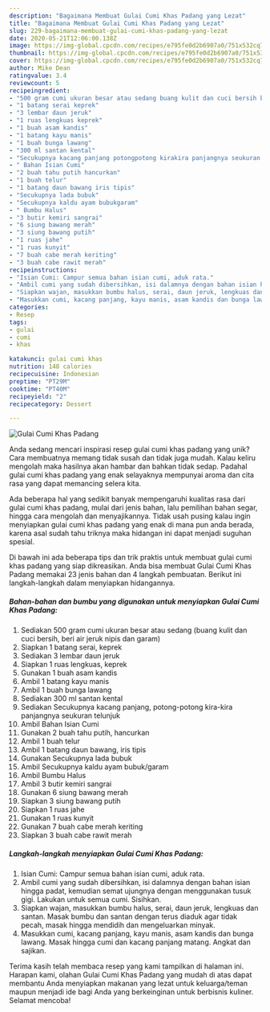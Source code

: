 ```yaml
---
description: "Bagaimana Membuat Gulai Cumi Khas Padang yang Lezat"
title: "Bagaimana Membuat Gulai Cumi Khas Padang yang Lezat"
slug: 229-bagaimana-membuat-gulai-cumi-khas-padang-yang-lezat
date: 2020-05-21T12:06:00.138Z
image: https://img-global.cpcdn.com/recipes/e795fe0d2b6907a0/751x532cq70/gulai-cumi-khas-padang-foto-resep-utama.jpg
thumbnail: https://img-global.cpcdn.com/recipes/e795fe0d2b6907a0/751x532cq70/gulai-cumi-khas-padang-foto-resep-utama.jpg
cover: https://img-global.cpcdn.com/recipes/e795fe0d2b6907a0/751x532cq70/gulai-cumi-khas-padang-foto-resep-utama.jpg
author: Mike Dean
ratingvalue: 3.4
reviewcount: 5
recipeingredient:
- "500 gram cumi ukuran besar atau sedang buang kulit dan cuci bersih beri air jeruk nipis dan garam"
- "1 batang serai keprek"
- "3 lembar daun jeruk"
- "1 ruas lengkuas keprek"
- "1 buah asam kandis"
- "1 batang kayu manis"
- "1 buah bunga lawang"
- "300 ml santan kental"
- "Secukupnya kacang panjang potongpotong kirakira panjangnya seukuran telunjuk"
- " Bahan Isian Cumi"
- "2 buah tahu putih hancurkan"
- "1 buah telur"
- "1 batang daun bawang iris tipis"
- "Secukupnya lada bubuk"
- "Secukupnya kaldu ayam bubukgaram"
- " Bumbu Halus"
- "3 butir kemiri sangrai"
- "6 siung bawang merah"
- "3 siung bawang putih"
- "1 ruas jahe"
- "1 ruas kunyit"
- "7 buah cabe merah keriting"
- "3 buah cabe rawit merah"
recipeinstructions:
- "Isian Cumi: Campur semua bahan isian cumi, aduk rata."
- "Ambil cumi yang sudah dibersihkan, isi dalamnya dengan bahan isian hingga padat, kemudian semat ujungnya dengan menggunakan tusuk gigi. Lakukan untuk semua cumi. Sisihkan."
- "Siapkan wajan, masukkan bumbu halus, serai, daun jeruk, lengkuas dan santan. Masak bumbu dan santan dengan terus diaduk agar tidak pecah, masak hingga mendidih dan mengeluarkan minyak."
- "Masukkan cumi, kacang panjang, kayu manis, asam kandis dan bunga lawang. Masak hingga cumi dan kacang panjang matang. Angkat dan sajikan."
categories:
- Resep
tags:
- gulai
- cumi
- khas

katakunci: gulai cumi khas 
nutrition: 148 calories
recipecuisine: Indonesian
preptime: "PT29M"
cooktime: "PT40M"
recipeyield: "2"
recipecategory: Dessert

---
```



![Gulai Cumi Khas Padang](https://img-global.cpcdn.com/recipes/e795fe0d2b6907a0/751x532cq70/gulai-cumi-khas-padang-foto-resep-utama.jpg)

Anda sedang mencari inspirasi resep gulai cumi khas padang yang unik? Cara membuatnya memang tidak susah dan tidak juga mudah. Kalau keliru mengolah maka hasilnya akan hambar dan bahkan tidak sedap. Padahal gulai cumi khas padang yang enak selayaknya mempunyai aroma dan cita rasa yang dapat memancing selera kita.

Ada beberapa hal yang sedikit banyak mempengaruhi kualitas rasa dari gulai cumi khas padang, mulai dari jenis bahan, lalu pemilihan bahan segar, hingga cara mengolah dan menyajikannya. Tidak usah pusing kalau ingin menyiapkan gulai cumi khas padang yang enak di mana pun anda berada, karena asal sudah tahu triknya maka hidangan ini dapat menjadi suguhan spesial.




Di bawah ini ada beberapa tips dan trik praktis untuk membuat gulai cumi khas padang yang siap dikreasikan. Anda bisa membuat Gulai Cumi Khas Padang memakai 23 jenis bahan dan 4 langkah pembuatan. Berikut ini langkah-langkah dalam menyiapkan hidangannya.

<!--inarticleads1-->

##### Bahan-bahan dan bumbu yang digunakan untuk menyiapkan Gulai Cumi Khas Padang:

1. Sediakan 500 gram cumi ukuran besar atau sedang (buang kulit dan cuci bersih, beri air jeruk nipis dan garam)
1. Siapkan 1 batang serai, keprek
1. Sediakan 3 lembar daun jeruk
1. Siapkan 1 ruas lengkuas, keprek
1. Gunakan 1 buah asam kandis
1. Ambil 1 batang kayu manis
1. Ambil 1 buah bunga lawang
1. Sediakan 300 ml santan kental
1. Sediakan Secukupnya kacang panjang, potong-potong kira-kira panjangnya seukuran telunjuk
1. Ambil  Bahan Isian Cumi
1. Gunakan 2 buah tahu putih, hancurkan
1. Ambil 1 buah telur
1. Ambil 1 batang daun bawang, iris tipis
1. Gunakan Secukupnya lada bubuk
1. Ambil Secukupnya kaldu ayam bubuk/garam
1. Ambil  Bumbu Halus
1. Ambil 3 butir kemiri sangrai
1. Gunakan 6 siung bawang merah
1. Siapkan 3 siung bawang putih
1. Siapkan 1 ruas jahe
1. Gunakan 1 ruas kunyit
1. Gunakan 7 buah cabe merah keriting
1. Siapkan 3 buah cabe rawit merah




<!--inarticleads2-->

##### Langkah-langkah menyiapkan Gulai Cumi Khas Padang:

1. Isian Cumi: Campur semua bahan isian cumi, aduk rata.
1. Ambil cumi yang sudah dibersihkan, isi dalamnya dengan bahan isian hingga padat, kemudian semat ujungnya dengan menggunakan tusuk gigi. Lakukan untuk semua cumi. Sisihkan.
1. Siapkan wajan, masukkan bumbu halus, serai, daun jeruk, lengkuas dan santan. Masak bumbu dan santan dengan terus diaduk agar tidak pecah, masak hingga mendidih dan mengeluarkan minyak.
1. Masukkan cumi, kacang panjang, kayu manis, asam kandis dan bunga lawang. Masak hingga cumi dan kacang panjang matang. Angkat dan sajikan.




Terima kasih telah membaca resep yang kami tampilkan di halaman ini. Harapan kami, olahan Gulai Cumi Khas Padang yang mudah di atas dapat membantu Anda menyiapkan makanan yang lezat untuk keluarga/teman maupun menjadi ide bagi Anda yang berkeinginan untuk berbisnis kuliner. Selamat mencoba!

